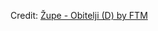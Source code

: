 <div id="observablehq-header-a3606730"></div>
<div id="observablehq-plot-a3606730"></div>
<p>Credit: <a href="https://observablehq.com/d/c939f9f404ab95a5@56">Župe - Obitelji (D) by FTM</a></p>

<link rel="stylesheet" href="https://cdn.jsdelivr.net/npm/@observablehq/inspector@5/dist/inspector.css">
<script type="module">
import {Runtime, Inspector} from "https://cdn.jsdelivr.net/npm/@observablehq/runtime@5/dist/runtime.js";
import define from "https://api.observablehq.com/d/c939f9f404ab95a5@56.js?v=4";
new Runtime().module(define, name => {
  if (name === "header") return new Inspector(document.querySelector("#observablehq-header-a3606730"));
  if (name === "plot") return new Inspector(document.querySelector("#observablehq-plot-a3606730"));
});
</script>
